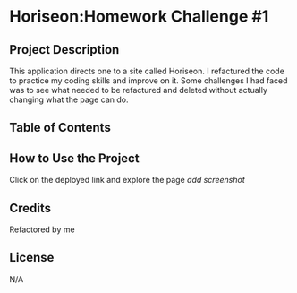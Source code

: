 # Horiseon:Homework Challenge #1

## Project Description
This application directs one to a site called Horiseon. I refactured the code to practice my coding skills and improve on it. Some challenges I had faced was to see what needed to be refactured and deleted without actually changing what the page can do. 

## Table of Contents

## How to Use the Project
Click on the deployed link and explore the page
*add screenshot*

## Credits
Refactored by me 

## License
N/A